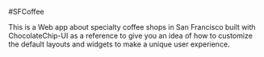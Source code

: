 #SFCoffee

This is a Web app about specialty coffee shops in San Francisco built with ChocolateChip-UI as a reference to give you an idea of how to customize the default layouts and widgets to make a unique user experience.
